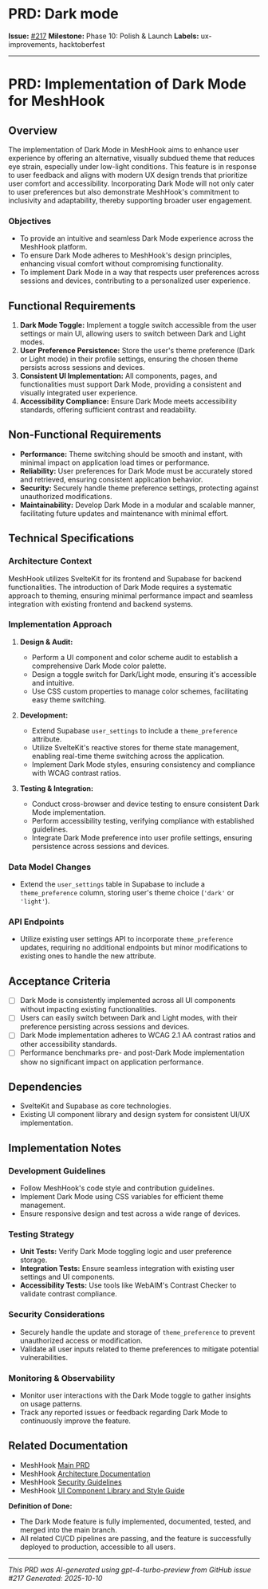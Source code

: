 # PRD: Dark mode

**Issue:** [#217](https://github.com/profullstack/meshhook/issues/217)
**Milestone:** Phase 10: Polish & Launch
**Labels:** ux-improvements, hacktoberfest

---

# PRD: Implementation of Dark Mode for MeshHook

## Overview

The implementation of Dark Mode in MeshHook aims to enhance user experience by offering an alternative, visually subdued theme that reduces eye strain, especially under low-light conditions. This feature is in response to user feedback and aligns with modern UX design trends that prioritize user comfort and accessibility. Incorporating Dark Mode will not only cater to user preferences but also demonstrate MeshHook's commitment to inclusivity and adaptability, thereby supporting broader user engagement.

### Objectives

- To provide an intuitive and seamless Dark Mode experience across the MeshHook platform.
- To ensure Dark Mode adheres to MeshHook's design principles, enhancing visual comfort without compromising functionality.
- To implement Dark Mode in a way that respects user preferences across sessions and devices, contributing to a personalized user experience.

## Functional Requirements

1. **Dark Mode Toggle:** Implement a toggle switch accessible from the user settings or main UI, allowing users to switch between Dark and Light modes.
2. **User Preference Persistence:** Store the user's theme preference (Dark or Light mode) in their profile settings, ensuring the chosen theme persists across sessions and devices.
3. **Consistent UI Implementation:** All components, pages, and functionalities must support Dark Mode, providing a consistent and visually integrated user experience.
4. **Accessibility Compliance:** Ensure Dark Mode meets accessibility standards, offering sufficient contrast and readability.

## Non-Functional Requirements

- **Performance:** Theme switching should be smooth and instant, with minimal impact on application load times or performance.
- **Reliability:** User preferences for Dark Mode must be accurately stored and retrieved, ensuring consistent application behavior.
- **Security:** Securely handle theme preference settings, protecting against unauthorized modifications.
- **Maintainability:** Develop Dark Mode in a modular and scalable manner, facilitating future updates and maintenance with minimal effort.

## Technical Specifications

### Architecture Context

MeshHook utilizes SvelteKit for its frontend and Supabase for backend functionalities. The introduction of Dark Mode requires a systematic approach to theming, ensuring minimal performance impact and seamless integration with existing frontend and backend systems.

### Implementation Approach

1. **Design & Audit:**
   - Perform a UI component and color scheme audit to establish a comprehensive Dark Mode color palette.
   - Design a toggle switch for Dark/Light mode, ensuring it's accessible and intuitive.
   - Use CSS custom properties to manage color schemes, facilitating easy theme switching.

2. **Development:**
   - Extend Supabase `user_settings` to include a `theme_preference` attribute.
   - Utilize SvelteKit's reactive stores for theme state management, enabling real-time theme switching across the application.
   - Implement Dark Mode styles, ensuring consistency and compliance with WCAG contrast ratios.

3. **Testing & Integration:**
   - Conduct cross-browser and device testing to ensure consistent Dark Mode implementation.
   - Perform accessibility testing, verifying compliance with established guidelines.
   - Integrate Dark Mode preference into user profile settings, ensuring persistence across sessions and devices.

### Data Model Changes

- Extend the `user_settings` table in Supabase to include a `theme_preference` column, storing user's theme choice (`'dark'` or `'light'`).

### API Endpoints

- Utilize existing user settings API to incorporate `theme_preference` updates, requiring no additional endpoints but minor modifications to existing ones to handle the new attribute.

## Acceptance Criteria

- [ ] Dark Mode is consistently implemented across all UI components without impacting existing functionalities.
- [ ] Users can easily switch between Dark and Light modes, with their preference persisting across sessions and devices.
- [ ] Dark Mode implementation adheres to WCAG 2.1 AA contrast ratios and other accessibility standards.
- [ ] Performance benchmarks pre- and post-Dark Mode implementation show no significant impact on application performance.

## Dependencies

- SvelteKit and Supabase as core technologies.
- Existing UI component library and design system for consistent UI/UX implementation.

## Implementation Notes

### Development Guidelines

- Follow MeshHook's code style and contribution guidelines.
- Implement Dark Mode using CSS variables for efficient theme management.
- Ensure responsive design and test across a wide range of devices.

### Testing Strategy

- **Unit Tests:** Verify Dark Mode toggling logic and user preference storage.
- **Integration Tests:** Ensure seamless integration with existing user settings and UI components.
- **Accessibility Tests:** Use tools like WebAIM's Contrast Checker to validate contrast compliance.

### Security Considerations

- Securely handle the update and storage of `theme_preference` to prevent unauthorized access or modification.
- Validate all user inputs related to theme preferences to mitigate potential vulnerabilities.

### Monitoring & Observability

- Monitor user interactions with the Dark Mode toggle to gather insights on usage patterns.
- Track any reported issues or feedback regarding Dark Mode to continuously improve the feature.

## Related Documentation

- MeshHook [Main PRD](../PRD.md)
- MeshHook [Architecture Documentation](../Architecture.md)
- MeshHook [Security Guidelines](../Security.md)
- MeshHook [UI Component Library and Style Guide](https://github.com/profullstack/meshhook/ui-library)

**Definition of Done:**

- The Dark Mode feature is fully implemented, documented, tested, and merged into the main branch.
- All related CI/CD pipelines are passing, and the feature is successfully deployed to production, accessible to all users.

---

*This PRD was AI-generated using gpt-4-turbo-preview from GitHub issue #217*
*Generated: 2025-10-10*
